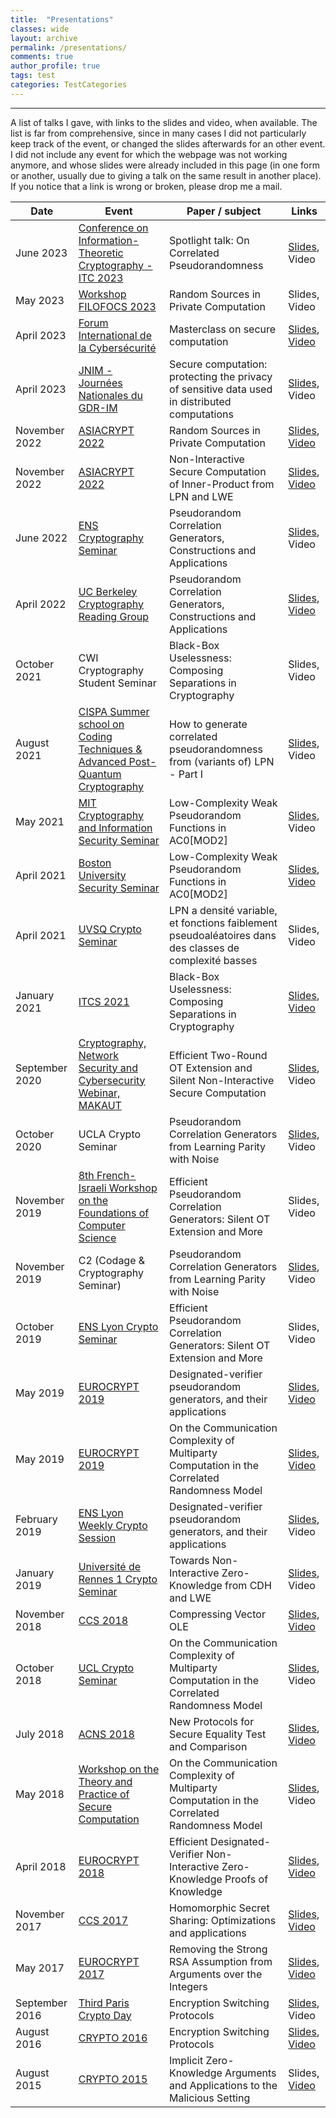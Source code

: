 ```yaml
---
title:  "Presentations"
classes: wide
layout: archive
permalink: /presentations/
comments: true
author_profile: true
tags: test
categories: TestCategories
---
```

---

<style>
div {
  text-align: justify;
  text-justify: inter-word;
}
</style>

A list of talks I gave, with links to the slides and video, when available. The list is far from comprehensive, since in many cases I did not particularly keep track of the event, or changed the slides afterwards for an other event. I did not include any event for which the webpage was not working anymore, and whose slides were already included in this page (in one form or another, usually due to giving a talk on the same result in another place). If you notice that a link is wrong or broken, please drop me a mail.

| Date | Event | Paper / subject                                        | Links |
| -----|-----|-------------------------------------------------- | -------------|
| June 2023 | [Conference on Information-Theoretic Cryptography - ITC 2023](https://itcrypto.github.io/2023/2023prog.html) | Spotlight talk: On Correlated Pseudorandomness | [Slides](/assets/slides/itc_2023.pdf), Video |
| May 2023 | [Workshop FILOFOCS 2023](https://www.filofocs.org/filofocs-2023) | Random Sources in Private Computation | Slides, Video|
| April 2023 | [Forum International de la Cybersécurité](https://europe.forum-fic.com/en/programme-2023-2/) | Masterclass on secure computation | [Slides](/assets/slides/presentation_FIC_2023.pdf), [Video](https://www.youtube.com/watch?v=bWdS1SE9UpI)|
| April 2023 | [JNIM - Journées Nationales du GDR-IM](https://jnim2023.sciencesconf.org/) | Secure computation: protecting the privacy of sensitive data used in distributed computations | [Slides](/assets/slides/presentation_GDR_2023.pdf), Video|
| November 2022 | [ASIACRYPT 2022](https://asiacrypt.iacr.org/2022/) | Random Sources in Private Computation | [Slides](/assets/slides/presentation_random_sources_AC2023.pdf), [Video](https://www.youtube.com/watch?v=FwmEffEc2-Y) |
| November 2022 | [ASIACRYPT 2022](https://asiacrypt.iacr.org/2022/) | Non-Interactive Secure Computation of Inner-Product from LPN and LWE | [Slides](/assets/slides/presentation_IPLPN_AC2023.pdf), [Video](https://www.youtube.com/watch?v=FwmEffEc2-Y) |
| June 2022 | [ENS Cryptography Seminar](https://crypto.di.ens.fr/web2py/index/seminars)  | Pseudorandom Correlation Generators, Constructions and Applications	| [Slides](/assets/slides/presentation_berkeley_2022.pdf), Video |
| April 2022 | [UC Berkeley Cryptography Reading Group](https://crypto.eecs.berkeley.edu/reading-group.html)  | Pseudorandom Correlation Generators, Constructions and Applications | [Slides](/assets/slides/presentation_berkeley_2022.pdf), [Video](https://drive.google.com/file/d/1aoGP1xc6CncgRtUMHJ6N0NVOIUCftwvZ/view) |
| October 2021 | CWI Cryptography Student Seminar | Black-Box Uselessness: Composing Separations in Cryptography | Slides, Video |
| August 2021 | [CISPA Summer school on Coding Techniques & Advanced Post-Quantum Cryptography](https://cispa.de/en/news-and-events/events-archive/2021/digital-cispa-summer-school-2021)  | How to generate correlated pseudorandomness from (variants of) LPN - Part I	| [Slides](/assets/slides/presentation_cispa_2021.pdf), Video |
| May 2021 | [MIT Cryptography and Information Security Seminar](https://calendar.csail.mit.edu/events/235478)  | Low-Complexity Weak Pseudorandom Functions in AC0[MOD2]	| [Slides](/assets/slides/presentation_pcf_2021.pdf), Video |
| April 2021 | [Boston University Security Seminar](https://www.bu.edu/hic/noteworthy/calendar/?eid=252034)  | Low-Complexity Weak Pseudorandom Functions in AC0[MOD2]	| [Slides](/assets/slides/presentation_pcf_2021.pdf), [Video](https://www.youtube.com/watch?v=zMkH6mbcBdM) |
| April 2021 | [UVSQ Crypto Seminar](https://lmv.math.cnrs.fr/evenenement/crypto-geoffroy-couteau-irif-lpn-a-densite-variable-et-fonctions-faiblement-pseudoaleatoires-dans-des-classes-de-complexite-basses/)  | LPN a densité variable, et fonctions faiblement pseudoaléatoires dans des classes de complexité basses	| Slides, Video |
| January 2021 | [ITCS 2021](http://itcs-conf.org/)  | Black-Box Uselessness: Composing Separations in Cryptography	| [Slides](/assets/slides/presentation_itcs2021.pdf), [Video](https://www.youtube.com/watch?v=bid2q3A_mKI) |
| September 2020 | [Cryptography, Network Security and Cybersecurity Webinar, MAKAUT](https://makautwb.ac.in/) | Efficient Two-Round OT Extension and Silent Non-Interactive Secure Computation | [Slides](/assets/slides/presentation_makaut_september_2020.pdf), Video |
| October 2020 | UCLA Crypto Seminar  | Pseudorandom Correlation Generators from Learning Parity with Noise | [Slides](/assets/slides/presentation_ucla_october_2020.pdf), Video |
| November 2019 | [8th French-Israeli Workshop on the Foundations of Computer Science](https://www.filofocs.org/filofocs-2019)  | Efficient Pseudorandom Correlation Generators: Silent OT Extension and More | Slides, Video |
| November 2019 | C2 (Codage & Cryptography Seminar) |Pseudorandom Correlation Generators from Learning Parity with Noise | [Slides](/assets/slides/presentation_c2_nov_2020.pdf), Video |
| October 2019 | [ENS Lyon Crypto Seminar](http://www.ens-lyon.fr/LIP/AriC/seminar) | Efficient Pseudorandom Correlation Generators: Silent OT Extension and More | Slides, Video |
| May 2019 | [EUROCRYPT 2019](https://eurocrypt.iacr.org/2019/) | Designated-verifier pseudorandom generators, and their applications | [Slides](/assets/slides/presentation_dvnizk_ec2019.pdf), [Video](https://www.youtube.com/watch?v=5-5FnT63pjo) |
| May 2019 | [EUROCRYPT 2019](https://eurocrypt.iacr.org/2019/) | On the Communication Complexity of Multiparty Computation in the Correlated Randomness Model  | [Slides](/assets/slides/presentation_corrmpc_ec2019.pdf), [Video](https://www.youtube.com/watch?v=h-iFK3gArCY) |
| February 2019 | [ENS Lyon Weekly Crypto Session](http://www.ens-lyon.fr/LIP/AriC/weekly-crypto-session) | Designated-verifier pseudorandom generators, and their applications | [Slides](/assets/slides/presentation_dvnizk_2020.pdf), Video |
| January 2019 | [Université de Rennes 1 Crypto Seminar](https://irmar.univ-rennes1.fr/seminaire/cryptographie/geoffroy-couteau) | Towards Non-Interactive Zero-Knowledge from CDH and LWE | [Slides](/assets/slides/presentation_dvnizk_2020.pdf), Video |
| November 2018 | [CCS 2018](https://www.sigsac.org/ccs/CCS2018/index.html) | Compressing Vector OLE | [Slides](/assets/slides/presentation_vole_ccs2018.pdf), [Video](https://www.youtube.com/watch?v=cVs4d7dW3rw) |
| October 2018 | [UCL Crypto Seminar](https://www-crypto.elen.ucl.ac.be/crypto/people/show/489) | On the Communication Complexity of Multiparty Computation in the Correlated Randomness Model | [Slides](/assets/slides/presentation_tpmpc_2018.pdf), Video |
| July 2018 | [ACNS 2018](https://www.cosic.esat.kuleuven.be/events/acns2018/) | New Protocols for Secure Equality Test and Comparison | [Slides](/assets/slides/presentation_acns2018.pdf), [Video](https://www.youtube.com/watch?v=dl8Zdh1n8S0&list=PLiHaXFHjrqYckSOB5FT2wXmMUQHer0nTE&index=8) |
| May 2018 | [Workshop on the Theory and Practice of Secure Computation](https://www.multipartycomputation.com/tpmpc-2018) | On the Communication Complexity of Multiparty Computation in the Correlated Randomness Model | [Slides](/assets/slides/presentation_tpmpc_2018.pdf), Video |
| April 2018 | [EUROCRYPT 2018](https://eurocrypt.iacr.org/2018/index.html) | Efficient Designated-Verifier Non-Interactive Zero-Knowledge Proofs of Knowledge | [Slides](/assets/slides/presentation_ec2018.pdf), [Video](https://www.youtube.com/watch?v=y7h3GcvWp6o) |
| November 2017 | [CCS 2017](https://ccs2017.sigsac.org/)  | Homomorphic Secret Sharing: Optimizations and applications	| [Slides](/assets/slides/presentation_hss_ccs2017.pdf), [Video](https://www.youtube.com/watch?v=qsOFR_oC_4g) |
| May 2017 | [EUROCRYPT 2017](https://eurocrypt.iacr.org/2017/)  | Removing the Strong RSA Assumption from Arguments over the Integers	| [Slides](/assets/slides/presentation_rsa_ec2017.pdf), [Video](https://www.youtube.com/watch?v=xeuQoULDWtI) |
| September 2016 | [Third Paris Crypto Day](https://pariscryptoday.github.io/third.html)  | Encryption Switching Protocols	| [Slides](http://ctic.au.dk/fileadmin/www.ctic.au.dk/PDF/MPC-2016/Presentation_Geoffroy-Couteau.pdf), Video |
| August 2016 | [CRYPTO 2016](https://eurocrypt.iacr.org/2017/)  | Encryption Switching Protocols	| [Slides](http://ctic.au.dk/fileadmin/www.ctic.au.dk/PDF/MPC-2016/Presentation_Geoffroy-Couteau.pdf), [Video](https://www.youtube.com/watch?v=w8ybMi7dzAE) |
| August 2015 | [CRYPTO 2015](https://eurocrypt.iacr.org/2017/)  | Implicit Zero-Knowledge Arguments and Applications to the Malicious Setting	| Slides, [Video](https://www.youtube.com/watch?v=u_zNExEveqU) |